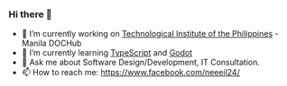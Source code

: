 ### Hi there 👋




- 🔭 I’m currently working on [Technological Institute of the Philippines](https://www.tip.edu.ph/) - Manila DOCHub
- 🌱 I’m currently learning [TypeScript](https://www.typescriptlang.org/) and [Godot](https://godotengine.org/)
- 💬 Ask me about Software Design/Development, IT Consultation.
- 📫 How to reach me: https://www.facebook.com/neeeil24/


